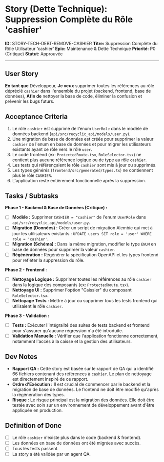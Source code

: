 # Story (Dette Technique): Suppression Complète du Rôle 'cashier'

**ID:** STORY-TECH-DEBT-REMOVE-CASHIER
**Titre:** Suppression Complète du Rôle Utilisateur 'cashier'
**Epic:** Maintenance & Dette Technique
**Priorité:** P0 (Critique)
**Statut:** Approuvée

---

## User Story

**En tant que** Développeur,
**Je veux** supprimer toutes les références au rôle déprécié `cashier` dans l'ensemble du projet (backend, frontend, base de données),
**Afin de** nettoyer la base de code, éliminer la confusion et prévenir les bugs futurs.

## Acceptance Criteria

1.  Le rôle `cashier` est supprimé de l'enum `UserRole` dans le modèle de données backend (`api/src/recyclic_api/models/user.py`).
2.  Une migration de base de données est créée pour supprimer la valeur `cashier` de l'enum en base de données et pour migrer les utilisateurs existants ayant ce rôle vers le rôle `user`.
3.  Le code frontend (ex: `ProtectedRoute.tsx`, `RoleSelector.tsx`) ne contient plus aucune référence logique ou de type au rôle `cashier`.
4.  Les tests qui référençaient le rôle `cashier` sont mis à jour ou supprimés.
5.  Les types générés (`frontend/src/generated/types.ts`) ne contiennent plus le rôle `CASHIER`.
6.  L'application reste entièrement fonctionnelle après la suppression.

## Tasks / Subtasks

**Phase 1 - Backend & Base de Données (Critique) :**
- [ ] **Modèle :** Supprimer `CASHIER = "cashier"` de l'enum `UserRole` dans `api/src/recyclic_api/models/user.py`.
- [ ] **Migration (Données) :** Créer un script de migration Alembic qui met à jour les utilisateurs existants : `UPDATE users SET role = 'user' WHERE role = 'cashier'`.
- [ ] **Migration (Schéma) :** Dans la même migration, modifier le type `ENUM` en base de données pour supprimer la valeur `cashier`.
- [ ] **Régénération :** Régénérer la spécification OpenAPI et les types frontend pour refléter la suppression du rôle.

**Phase 2 - Frontend :**
- [ ] **Nettoyage Logique :** Supprimer toutes les références au rôle `cashier` dans la logique des composants (ex: `ProtectedRoute.tsx`).
- [ ] **Nettoyage UI :** Supprimer l'option "Caissier" du composant `RoleSelector.tsx`.
- [ ] **Nettoyage Tests :** Mettre à jour ou supprimer tous les tests frontend qui utilisaient le rôle `cashier`.

**Phase 3 - Validation :**
- [ ] **Tests :** Exécuter l'intégralité des suites de tests backend et frontend pour s'assurer qu'aucune régression n'a été introduite.
- [ ] **Validation Manuelle :** Vérifier que l'application fonctionne correctement, notamment l'accès à la caisse et la gestion des utilisateurs.

## Dev Notes

-   **Rapport QA :** Cette story est basée sur le rapport de QA qui a identifié 66 fichiers contenant des références à `cashier`. Le plan de nettoyage est directement inspiré de ce rapport.
-   **Ordre d'Exécution :** Il est crucial de commencer par le backend et la migration de base de données. Le frontend ne doit être modifié qu'après la régénération des types.
-   **Risque :** Le risque principal est la migration des données. Elle doit être testée avec soin sur un environnement de développement avant d'être appliquée en production.

## Definition of Done

- [ ] Le rôle `cashier` n'existe plus dans le code (backend & frontend).
- [ ] Les données en base de données ont été migrées avec succès.
- [ ] Tous les tests passent.
- [ ] La story a été validée par un agent QA.